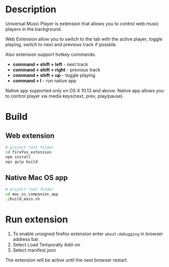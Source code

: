 # Description 

Universal Music Player is extension that allows you to control web music players in the background.

Web Extension allow you to switch to the tab with the active player, toggle playing, switch to next and previous track if possble.

Also extension support hotkey commands:
- **command + shift + left** - next track
- **command + shift + right** - previous track
- **command + shift + up** - toggle playing
- **command + I** - run native app

Native app supported only on OS X 10.13 and above.
Native app allows you to control player via media keys(next, prev, play/pause).

# Build 

## Web extension

```bash
# project root folder
cd firefox_extension
npm install
npx gulp build
```

## Native Mac OS app 

```bash
# project root folder
cd mac_os_companion_app
./build_main.sh
```

# Run extension 

1. To enable unsigned firefox extension enter ```about:debugging``` in browser address bar.
2. Select Load Temporally Add-on
3. Select manifest.json

The extension will be active until the next browser restart.